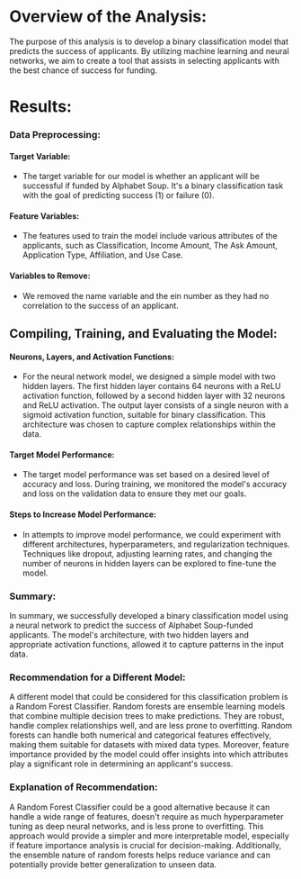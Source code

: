 # Overview of the Analysis:
The purpose of this analysis is to develop a binary classification model that predicts the success of applicants.
By utilizing machine learning and neural networks, we aim to create a tool that assists in selecting applicants with the best chance of success for funding.

# Results:

### Data Preprocessing:

#### Target Variable:
- The target variable for our model is whether an applicant will be successful if funded by Alphabet Soup. It's a binary classification task with the goal of predicting success (1) or failure (0).


#### Feature Variables: 
- The features used to train the model include various attributes of the applicants, such as Classification,
Income Amount, The Ask Amount, Application Type, Affiliation, and Use Case.


#### Variables to Remove: 
- We removed the name variable and the ein number as they had no correlation to the success of an applicant.


## Compiling, Training, and Evaluating the Model:

#### Neurons, Layers, and Activation Functions: 
- For the neural network model, we designed a simple model with two hidden layers. The first hidden layer contains 64 neurons with a ReLU activation function,
followed by a second hidden layer with 32 neurons and ReLU activation. The output layer consists of a single neuron with a sigmoid activation function, suitable for binary classification. This architecture was chosen to capture complex relationships within the data.

#### Target Model Performance: 
- The target model performance was set based on a desired level of accuracy and loss. During training, we monitored the model's accuracy and loss on the validation data to ensure they met our goals.


#### Steps to Increase Model Performance: 
- In attempts to improve model performance, we could experiment with different architectures, hyperparameters, and regularization techniques. Techniques like dropout, adjusting learning rates, and changing the number of neurons in hidden layers can be explored to fine-tune the model.


### Summary:
In summary, we successfully developed a binary classification model using a neural network to predict the success of Alphabet Soup-funded applicants. The model's architecture, with two hidden layers and appropriate activation functions, allowed it to capture patterns in the input data. 

### Recommendation for a Different Model:
A different model that could be considered for this classification problem is a Random Forest Classifier. Random forests are ensemble learning models that combine multiple decision trees to make predictions. They are robust, handle complex relationships well, and are less prone to overfitting. Random forests can handle both numerical and categorical features effectively, making them suitable for datasets with mixed data types. Moreover, feature importance provided by the model could offer insights into which attributes play a significant role in determining an applicant's success.

### Explanation of Recommendation:
A Random Forest Classifier could be a good alternative because it can handle a wide range of features, doesn't require as much hyperparameter tuning as deep neural networks, and is less prone to overfitting. This approach would provide a simpler and more interpretable model, especially if feature importance analysis is crucial for decision-making. Additionally, the ensemble nature of random forests helps reduce variance and can potentially provide better generalization to unseen data.